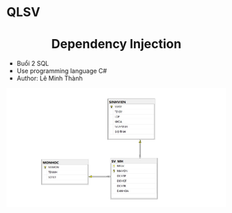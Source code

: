 # QLSV
<div align="center">
    <h1>Dependency Injection</h1>
    <ul type="square" align="left">
      <li>Buổi 2 SQL </li>
      <li>Use programming language C#</li>
      <li>Author: Lê Minh Thành</li>
    </ul>
    <img src="https://github.com/minhthanh120/QLSV/blob/master/a62a6bd54d70832eda61.jpg"/>
    <br/>
</ul>
    
</div>
